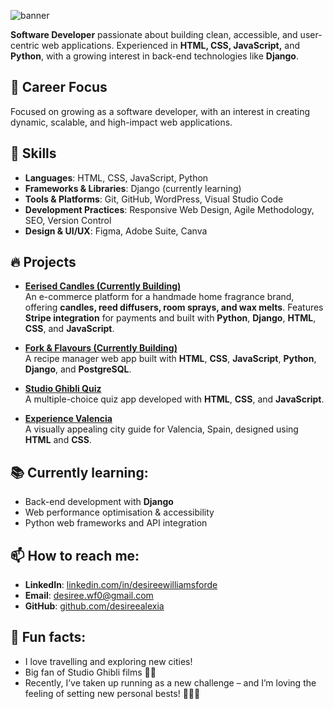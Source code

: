 ![banner](https://github.com/desireealexia/desireealexia/assets/130295888/fa432496-0600-41c6-ba79-b8885b60be28)

**Software Developer** passionate about building clean, accessible, and user-centric web applications. Experienced in **HTML, CSS, JavaScript,** and **Python**, with a growing interest in back-end technologies like **Django**.

## 💼 Career Focus
Focused on growing as a software developer, with an interest in creating dynamic, scalable, and high-impact web applications.

## 🚀 Skills
- **Languages**: HTML, CSS, JavaScript, Python 
- **Frameworks & Libraries**: Django (currently learning)
- **Tools & Platforms**: Git, GitHub, WordPress, Visual Studio Code
- **Development Practices**: Responsive Web Design, Agile Methodology, SEO, Version Control
- **Design & UI/UX**: Figma, Adobe Suite, Canva

## 🔥 Projects
- [**Eerised Candles (Currently Building)**](https://github.com/desireealexia/eerised-candles)  
  An e-commerce platform for a handmade home fragrance brand, offering **candles, reed diffusers, room sprays, and wax melts**. Features **Stripe integration** for payments and built with **Python**, **Django**, **HTML**, **CSS**, and **JavaScript**.
  
- [**Fork & Flavours (Currently Building)**](https://github.com/desireealexia/fork_and_flavour)  
  A recipe manager web app built with **HTML**, **CSS**, **JavaScript**, **Python**, **Django**, and **PostgreSQL**.
  
- [**Studio Ghibli Quiz**](https://github.com/desireealexia/Studio-Ghibli-Quiz)  
  A multiple-choice quiz app developed with **HTML**, **CSS**, and **JavaScript**.

- [**Experience Valencia**](https://github.com/desireealexia/Experience-Valencia)  
  A visually appealing city guide for Valencia, Spain, designed using **HTML** and **CSS**.

## 📚 Currently learning:
- Back-end development with **Django**
- Web performance optimisation & accessibility
- Python web frameworks and API integration
  
## 📫 How to reach me:
- **LinkedIn**: [linkedin.com/in/desireewilliamsforde](https://www.linkedin.com/in/desireewilliamsforde/)
- **Email**: desiree.wf0@gmail.com
- **GitHub**: [github.com/desireealexia](https://github.com/desireealexia)

## 🎉 Fun facts:
- I love travelling and exploring new cities!
- Big fan of Studio Ghibli films 🎥🍿
- Recently, I’ve taken up running as a new challenge – and I’m loving the feeling of setting new personal bests! 🏃‍♀️💨
